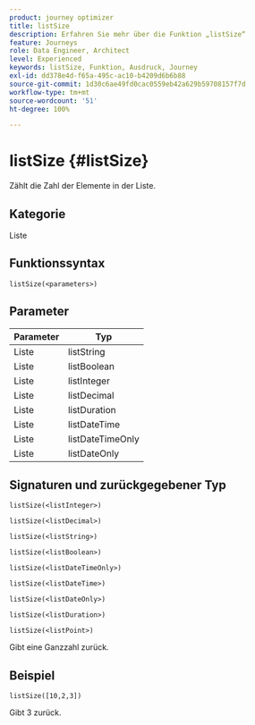 ```yaml
---
product: journey optimizer
title: listSize
description: Erfahren Sie mehr über die Funktion „listSize“
feature: Journeys
role: Data Engineer, Architect
level: Experienced
keywords: listSize, Funktion, Ausdruck, Journey
exl-id: dd378e4d-f65a-495c-ac10-b4209d6b6b88
source-git-commit: 1d30c6ae49fd0cac0559eb42a629b59708157f7d
workflow-type: tm+mt
source-wordcount: '51'
ht-degree: 100%

---
```


# listSize {#listSize}

Zählt die Zahl der Elemente in der Liste.

## Kategorie

Liste

## Funktionssyntax

`listSize(<parameters>)`

## Parameter

| Parameter | Typ |
|-----------|------------------|
| Liste | listString |
| Liste | listBoolean |
| Liste | listInteger |
| Liste | listDecimal |
| Liste | listDuration |
| Liste | listDateTime |
| Liste | listDateTimeOnly |
| Liste | listDateOnly |

## Signaturen und zurückgegebener Typ

`listSize(<listInteger>)`

`listSize(<listDecimal>)`

`listSize(<listString>)`

`listSize(<listBoolean>)`

`listSize(<listDateTimeOnly>)`

`listSize(<listDateTime>)`

`listSize(<listDateOnly>)`

`listSize(<listDuration>)`

`listSize(<listPoint>)`

Gibt eine Ganzzahl zurück.

## Beispiel

`listSize([10,2,3])`

Gibt 3 zurück.
